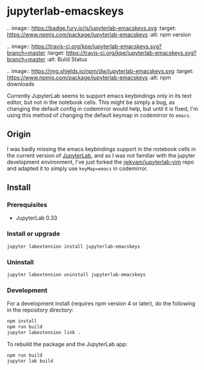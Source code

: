 # jupyterlab-emacskeys

.. image:: https://badge.fury.io/js/jupyterlab-emacskeys.svg
        :target: https://www.npmjs.com/package/jupyterlab-emacskeys
		:alt: npm version

.. image:: https://travis-ci.org/kpe/jupyterlab-emacskeys.svg?branch=master
	    :target: https://travis-ci.org/kpe/jupyterlab-emacskeys.svg?branch=master
		:alt: Build Status

.. image:: https://img.shields.io/npm/dw/jupyterlab-emacskeys.svg
        :target: https://www.npmjs.com/package/jupyterlab-emacskeys
		:alt: npm downloads

Currently JupyterLab seems to support emacs keybindings only in its text editor,
but not in the notebook cells. This might be simply a bug, as changing the
default config in codemirror would help, but until it is fixed, I'm using this
method of changing the default keymap in codemirror to `emacs`.

## Origin

I was badly missing the emacs keybindings support in the notebook cells
in the current version of [JupyterLab](https://github.com/jupyterlab/jupyterlab
), and as I was not familiar with
the jupyter development environment, I've just forked the [jwkvam/jupyterlab-vim](https://github.com/jwkvam/jupyterlab-vim) repo and adapted it to simply use `keyMap=emacs` in codemirror.



## Install
### Prerequisites

* JupyterLab 0.33

### Install or upgrade

```bash
jupyter labextension install jupyterlab-emacskeys
```

### Uninstall

```bash
jupyter labextension uninstall jupyterlab-emacskeys
```

### Development

For a development install (requires npm version 4 or later), do the following in the repository directory:

```bash
npm install
npm run build
jupyter labextension link .
```

To rebuild the package and the JupyterLab app:

```bash
npm run build
jupyter lab build
```
